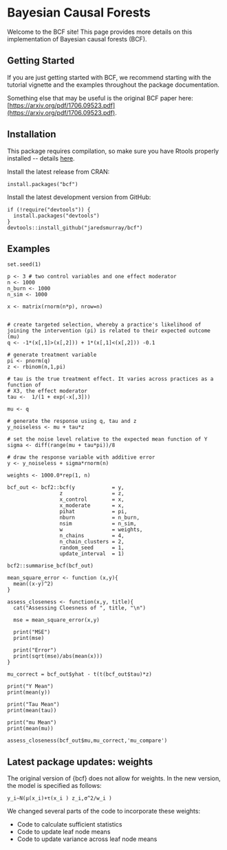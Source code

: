 # Bayesian Causal Forests

Welcome to the BCF site! This page provides more details on this implementation of Bayesian causal forests (BCF).

## Getting Started

If you are just getting started with BCF, we recommend starting with the tutorial vignette and the examples throughout the package documentation.

Something else that may be useful is the original BCF paper here: [https://arxiv.org/pdf/1706.09523.pdf](https://arxiv.org/pdf/1706.09523.pdf).

## Installation

This package requires compilation, so make sure you have Rtools properly installed -- details [here](https://cran.r-project.org/bin/windows/Rtools/).

Install the latest release from CRAN:

```{r}
install.packages("bcf")
```

Install the latest development version from GitHub:

```{r}
if (!require("devtools")) {
  install.packages("devtools")
}
devtools::install_github("jaredsmurray/bcf")
```

## Examples

```{r}
set.seed(1)

p <- 3 # two control variables and one effect moderator
n <- 1000
n_burn <- 1000
n_sim <- 1000

x <- matrix(rnorm(n*p), nrow=n)


# create targeted selection, whereby a practice's likelihood of joining the intervention (pi) is related to their expected outcome (mu)
q <- -1*(x[,1]>(x[,2])) + 1*(x[,1]<(x[,2])) -0.1

# generate treatment variable
pi <- pnorm(q)
z <- rbinom(n,1,pi)

# tau is the true treatment effect. It varies across practices as a function of
# X3, the effect moderator
tau <-  1/(1 + exp(-x[,3]))

mu <- q

# generate the response using q, tau and z
y_noiseless <- mu + tau*z

# set the noise level relative to the expected mean function of Y
sigma <- diff(range(mu + tau*pi))/8

# draw the response variable with additive error
y <- y_noiseless + sigma*rnorm(n)

weights <- 1000.0*rep(1, n)

bcf_out <- bcf2::bcf(y            = y,
                 z                = z,
                 x_control        = x,
                 x_moderate       = x,
                 pihat            = pi,
                 nburn            = n_burn,
                 nsim             = n_sim,
                 w                = weights,
                 n_chains         = 4,
                 n_chain_clusters = 2,
                 random_seed      = 1,
                 update_interval  = 1)

```

```{r}
bcf2::summarise_bcf(bcf_out)

mean_square_error <- function (x,y){
  mean((x-y)^2)
}
```

```{r}
assess_closeness <- function(x,y, title){
  cat("Assessing Cloesness of ", title, "\n")
  
  mse = mean_square_error(x,y)
  
  print("MSE")
  print(mse)
  
  print("Error")
  print(sqrt(mse)/abs(mean(x)))
}

mu_correct = bcf_out$yhat - t(t(bcf_out$tau)*z)

print("Y Mean")
print(mean(y))

print("Tau Mean")
print(mean(tau))

print("mu Mean")
print(mean(mu))

assess_closeness(bcf_out$mu,mu_correct,'mu_compare')
```

## Latest package updates: weights

The original version of {bcf} does not allow for weights. 
In the new version, the model is specified as follows:

`y_i∼N(μ(x_i)+τ(x_i ) z_i,σ^2/w_i )`

We changed several parts of the code to incorporate these weights:

* Code to calculate sufficient statistics
* Code to update leaf node means
* Code to update variance across leaf node means
